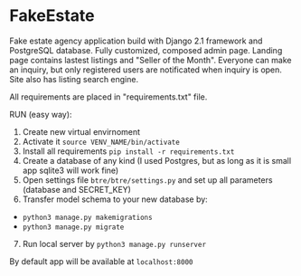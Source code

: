# FakeEstate

Fake estate agency application build with Django 2.1 framework and PostgreSQL database. 
Fully customized, composed admin page. Landing page contains lastest listings and "Seller of the Month". 
Everyone can make an inquiry, but only registered users are notificated when inquiry is open. Site also has listing search engine.

All requirements are placed in "requirements.txt" file.

RUN (easy way):

1. Create new virtual envirnoment
2. Activate it `source VENV_NAME/bin/activate`
3. Install all requirements `pip install -r requirements.txt`
4. Create a database of any kind (I used Postgres, but as long as it is small app sqlite3 will work fine)
5. Open settings file `btre/btre/settings.py` and set up all parameters (database and SECRET_KEY)
6. Transfer model schema to your new database by: 
- `python3 manage.py makemigrations`
- `python3 manage.py migrate` 
7. Run local server by `python3 manage.py runserver`

By default app will be available at `localhost:8000`
